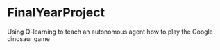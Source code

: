 # FinalYearProject
Using Q-learning to teach an autonomous agent how to play the Google dinosaur game
